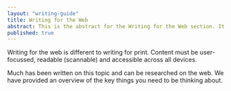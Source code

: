 ```yaml
---
layout: "writing-guide"
title: Writing for the Web
abstract: This is the abstract for the Writing for the Web section. It is used to populate a blurb on the content guide homepage.
published: true
---
```


Writing for the web is different to writing for print. Content must be user-focussed, readable (scannable) and accessible across all devices. 

Much has been written on this topic and can be researched on the web. We have provided an overview of the key things you need to be thinking about.


